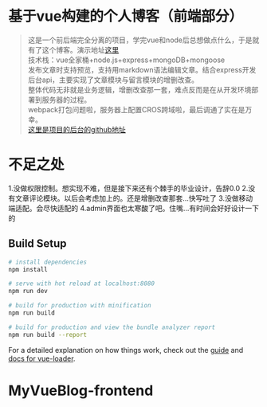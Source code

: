 # 基于vue构建的个人博客（前端部分）

> 这是一个前后端完全分离的项目，学完vue和node后总想做点什么，于是就有了这个博客。演示地址[这里](http://39.108.214.182/#/)<br> 
技术栈：vue全家桶+node.js+express+mongoDB+mongoose <br>
发布文章时支持预览，支持用markdown语法编辑文章。结合express开发后台api，主要实现了文章模块与留言模块的增删改查。<br>
整体代码无非就是业务逻辑，增删改查那一套，难点反而是在从开发环境部署到服务器的过程。<br>
webpack打包问题啦，服务器上配置CROS跨域啦，最后调通了实在是万幸。<br>
[这里是项目的后台的github地址](https://github.com/Kisarigi/MyVueBlog-server)

# 不足之处
1.没做权限控制。想实现不难，但是接下来还有个棘手的毕业设计，告辞0.0
2.没有文章评论模块。以后会考虑加上的。还是增删改查那套...快写吐了
3.没做移动端适配。会尽快适配的
4.admin界面也太寒酸了吧。住嘴...有时间会好好设计一下的



## Build Setup

``` bash
# install dependencies
npm install

# serve with hot reload at localhost:8080
npm run dev

# build for production with minification
npm run build

# build for production and view the bundle analyzer report
npm run build --report
```

For a detailed explanation on how things work, check out the [guide](http://vuejs-templates.github.io/webpack/) and [docs for vue-loader](http://vuejs.github.io/vue-loader).
# MyVueBlog-frontend
